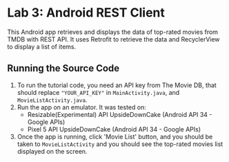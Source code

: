 # Lab 3: Android REST Client

This Android app retrieves and displays the data  of top-rated movies from TMDB with REST API.
It uses Retrofit to retrieve the data and RecyclerView to display a list of items.


## Running the Source Code

1. To run the tutorial code, you need an API key from The Movie DB, that should replace 
`"YOUR_API_KEY"` in `MainActivity.java`, and `MovieListActivity.java`.
2. Run the app on an emulator. It was tested on:
   - Resizable(Experimental) API UpsideDownCake (Android API 34 - Google APIs) 
   - Pixel 5 API UpsideDownCake  (Android API 34 - Google APIs)
3. Once the app is running, click 'Movie List' button, and you should be taken to `MovieListActivity`
and you should see the top-rated movies list displayed on the screen. 
